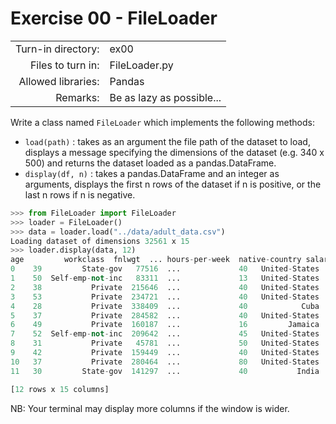 # Exercise 00 - FileLoader
|                         |                    |
| -----------------------:| ------------------ |
|   Turn-in directory:    |  ex00              |
|   Files to turn in:     |  FileLoader.py     |
|   Allowed libraries:    |  Pandas            |
|   Remarks:              |  Be as lazy as possible...|

Write a class named `FileLoader` which implements the following methods:  
* `load(path)` : takes as an argument the file path of the dataset to load, displays a message specifying the dimensions of the dataset (e.g. 340 x 500) and returns the dataset loaded as a pandas.DataFrame.
* `display(df, n)` : takes a pandas.DataFrame and an integer as arguments, displays the first n rows of the dataset if n is positive, or the last n rows if n is negative.  

```python
>>> from FileLoader import FileLoader
>>> loader = FileLoader()
>>> data = loader.load("../data/adult_data.csv")
Loading dataset of dimensions 32561 x 15
>>> loader.display(data, 12)
age         workclass  fnlwgt  ... hours-per-week  native-country salary
0    39         State-gov   77516  ...             40   United-States  <=50K
1    50  Self-emp-not-inc   83311  ...             13   United-States  <=50K
2    38           Private  215646  ...             40   United-States  <=50K
3    53           Private  234721  ...             40   United-States  <=50K
4    28           Private  338409  ...             40            Cuba  <=50K
5    37           Private  284582  ...             40   United-States  <=50K
6    49           Private  160187  ...             16         Jamaica  <=50K
7    52  Self-emp-not-inc  209642  ...             45   United-States   >50K
8    31           Private   45781  ...             50   United-States   >50K
9    42           Private  159449  ...             40   United-States   >50K
10   37           Private  280464  ...             80   United-States   >50K
11   30         State-gov  141297  ...             40           India   >50K

[12 rows x 15 columns]
```

NB: Your terminal may display more columns if the window is wider.
